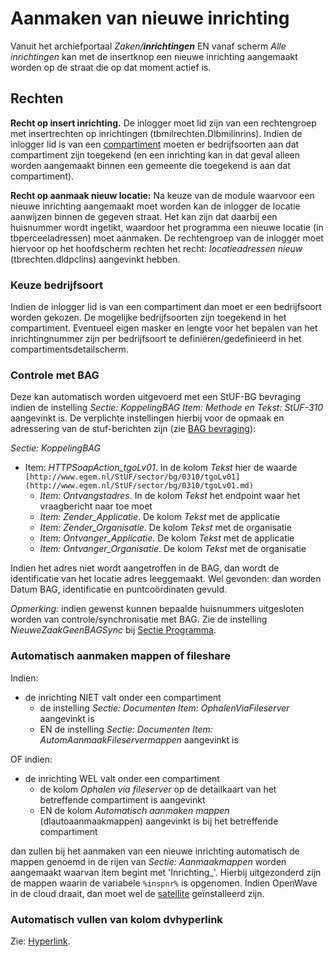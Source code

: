 # Aanmaken van nieuwe inrichting

Vanuit het archiefportaal *Zaken/**inrichtingen*** EN vanaf scherm *Alle inrichtingen* kan met de insertknop een nieuwe inrichting aangemaakt worden op de straat die op dat moment actief is.

## Rechten

**Recht op insert inrichting.**
De inlogger moet lid zijn van een rechtengroep met insertrechten op inrichtingen (tbmilrechten.Dlbmilinrins). Indien de inlogger lid is van een [compartiment](/docs/instellen_inrichten/compartimenten.md) moeten er bedrijfsoorten aan dat compartiment zijn toegekend (en een inrichting kan in dat geval alleen worden aangemaakt binnen een gemeente die toegekend is aan dat compartiment).

**Recht op aanmaak nieuw locatie:**
Na keuze van de module waarvoor een nieuwe inrichting aangemaakt moet worden kan de inlogger de locatie aanwijzen binnen de gegeven straat.
Het kan zijn dat daarbij een huisnummer wordt ingetikt, waardoor het programma een nieuwe locatie (in tbperceeladressen) moet aanmaken.
De rechtengroep van de inlogger moet hiervoor op het hoofdscherm rechten het recht: *locatieadressen nieuw* (tbrechten.dldpclins) aangevinkt hebben.

### Keuze bedrijfsoort

Indien de inlogger lid is van een compartiment dan moet er een bedrijfsoort worden gekozen. De mogelijke bedrijfsoorten zijn toegekend in het compartiment. Eventueel eigen masker en lengte voor het bepalen van het inrichtingnummer zijn per bedrijfsoort te definiëren/gedefinieerd in het compartimentsdetailscherm.

### Controle met BAG

Deze kan automatisch worden uitgevoerd met een StUF-BG bevraging indien de instelling *Sectie: KoppelingBAG Item: Methode en Tekst: StUF-310* aangevinkt is.
De verplichte instellingen hierbij voor de opmaak en adressering van de stuf-berichten zijn (zie [BAG bevraging](/docs/probleemoplossing/programmablokken/bag_bevraging.md)):

*Sectie: KoppelingBAG*

* Item: *HTTPSoapAction_tgoLv01*. In de kolom *Tekst* hier de waarde `[http://www.egem.nl/StUF/sector/bg/0310/tgoLv01](http://www.egem.nl/StUF/sector/bg/0310/tgoLv01.md)`
  * *Item: Ontvangstadres*. In de kolom *Tekst* het endpoint waar het vraagbericht naar toe moet
  * *Item: Zender_Applicatie*. De kolom *Tekst* met de applicatie
  * *Item: Zender_Organisatie*. De kolom *Tekst* met de organisatie
  * *Item: Ontvanger_Applicatie*. De kolom *Tekst* met de applicatie
  * *Item: Ontvanger_Organisatie*. De kolom *Tekst* met de organisatie

Indien het adres niet wordt aangetroffen in de BAG, dan wordt de identificatie van het locatie adres leeggemaakt.
Wel gevonden: dan worden Datum BAG, identificatie en puntcoördinaten gevuld.

*Opmerking:* indien gewenst kunnen bepaalde huisnummers uitgesloten worden van controle/synchronisatie met BAG. Zie de instelling *NieuweZaakGeenBAGSync* bij
[Sectie Programma](/docs/instellen_inrichten/configuratie/sectie_programma.md).

### Automatisch aanmaken mappen of fileshare

Indien:

* de inrichting NIET valt onder een compartiment
  * de instelling *Sectie: Documenten Item: OphalenViaFileserver* aangevinkt is
  * EN de instelling *Sectie: Documenten Item: AutomAanmaakFileservermappen* aangevinkt is

OF indien:

* de inrichting WEL valt onder een compartiment
  * de kolom *Ophalen via fileserver* op de detailkaart van het betreffende compartiment is aangevinkt
  * EN de kolom *Automatisch aanmaken mappen* (dlautoaanmaakmappen) aangevinkt is bij het betreffende compartiment

dan zullen bij het aanmaken van een nieuwe inrichting automatisch de mappen genoemd in de rijen van *Sectie: Aanmaakmappen* worden aangemaakt waarvan item begint met 'Inrichting_'. Hierbij uitgezonderd zijn de mappen waarin de variabele  `%inspnr%`  is opgenomen.
Indien OpenWave in de cloud draait, dan moet wel de [satellite](/docs/instellen_inrichten/satellite_filesysteem.md) geïnstalleerd zijn.

### Automatisch vullen van kolom dvhyperlink

Zie: [Hyperlink](/docs/instellen_inrichten/hyperlink.md).
